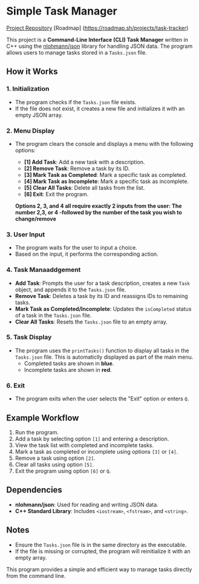 # Simple Task Manager

[Project Repository](https://github.com/wttomko/CLI_Tasks.git)
[Roadmap] (https://roadmap.sh/projects/task-tracker)

This project is a **Command-Line Interface (CLI) Task Manager** written in C++ using the [nlohmann/json](https://github.com/nlohmann/json) library for handling JSON data. The program allows users to manage tasks stored in a `Tasks.json` file.

## How it Works

### 1. **Initialization**
- The program checks if the `Tasks.json` file exists.
- If the file does not exist, it creates a new file and initializes it with an empty JSON array.

### 2. **Menu Display**
- The program clears the console and displays a menu with the following options:
  - **[1] Add Task**: Add a new task with a description.
  - **[2] Remove Task**: Remove a task by its ID.
  - **[3] Mark Task as Completed**: Mark a specific task as completed.
  - **[4] Mark Task as Incomplete**: Mark a specific task as incomplete.
  - **[5] Clear All Tasks**: Delete all tasks from the list.
  - **[6] Exit**: Exit the program.

  **Options 2, 3, and 4 all require exactly 2 inputs from the user: The number 2,3, or 4 -followed by the number of the task you wish to change/remove**

### 3. **User Input**
- The program waits for the user to input a choice.
- Based on the input, it performs the corresponding action.

### 4. **Task Manaaddgement**
- **Add Task**: Prompts the user for a task description, creates a new `Task` object, and appends it to the `Tasks.json` file.
- **Remove Task**: Deletes a task by its ID and reassigns IDs to remaining tasks.
- **Mark Task as Completed/Incomplete**: Updates the `isCompleted` status of a task in the `Tasks.json` file.
- **Clear All Tasks**: Resets the `Tasks.json` file to an empty array.

### 5. **Task Display**
- The program uses the `printTasks()` function to display all tasks in the `Tasks.json` file. This is automaticlly displayed as part of the main menu.
  - Completed tasks are shown in **blue**.
  - Incomplete tasks are shown in **red**.

### 6. **Exit**
- The program exits when the user selects the "Exit" option or enters `Q`.

## Example Workflow
1. Run the program.
2. Add a task by selecting option `[1]` and entering a description.
3. View the task list with completed and incomplete tasks.
4. Mark a task as completed or incomplete using options `[3]` or `[4]`.
5. Remove a task using option `[2]`.
6. Clear all tasks using option `[5]`.
7. Exit the program using option `[6]` or `Q`.

## Dependencies
- **nlohmann/json**: Used for reading and writing JSON data.
- **C++ Standard Library**: Includes `<iostream>`, `<fstream>`, and `<string>`.

## Notes
- Ensure the `Tasks.json` file is in the same directory as the executable.
- If the file is missing or corrupted, the program will reinitialize it with an empty array.

This program provides a simple and efficient way to manage tasks directly from the command line.